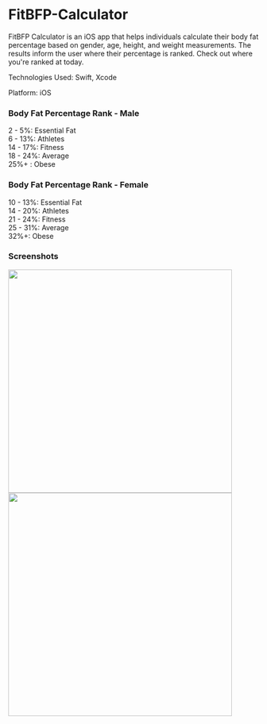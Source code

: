 # FitBFP-Calculator
FitBFP Calculator is an iOS app that helps individuals calculate their body fat percentage based on gender, age, height, and weight measurements. The results inform the user where their percentage is ranked. Check out where you're ranked at today. 

Technologies Used: Swift, Xcode

Platform: iOS


### Body Fat Percentage Rank - Male

2 - 5%: Essential Fat\
6 - 13%: Athletes\
14 - 17%: Fitness\
18 - 24%: Average\
25%+ : Obese

### Body Fat Percentage Rank - Female

10 - 13%: Essential Fat\
14 - 20%: Athletes\
21 - 24%: Fitness\
25 - 31%: Average\
32%+: Obese

### Screenshots
<img src="https://user-images.githubusercontent.com/46203817/98313549-b611a880-1f99-11eb-927d-cc156061958d.png" width="450" height="450"/> <img src="https://user-images.githubusercontent.com/46203817/98313599-d2ade080-1f99-11eb-91de-789234d9bca9.png" width="450" height="450"/> 
